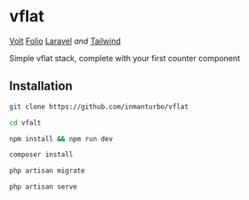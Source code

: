# vflat

[Volt](https://github.com/livewire/volt) [Folio](https://github.com/laravel/folio) [Laravel](https://github.com/laravel/laravel) *and* [Tailwind](https://github.com/tailwindlabs/tailwindcss)

Simple vflat stack, complete with your first counter component


## Installation

```bash
git clone https://github.com/inmanturbo/vflat
```

```bash
cd vfalt
```

```bash
npm install && npm run dev
```

```bash
composer install
```

```bash
php artisan migrate
```

```bash
php artisan serve
```
